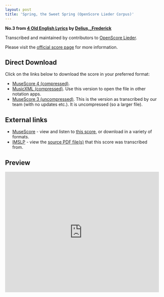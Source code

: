 ```yaml
---
layout: post
title: 'Spring, the Sweet Spring (OpenScore Lieder Corpus)'
---
```


__No.3 from [4 Old English Lyrics](https://fourscoreandmore.org/openscore/lieder/Delius%2C_Frederick/4_Old_English_Lyrics/) by [Delius,_Frederick](https://fourscoreandmore.org/openscore/lieder/Delius%2C_Frederick)__

Transcribed and maintained by contributors to [OpenScore Lieder].

Please visit the [official score page] for more information.

[official score page]: https://musescore.com/openscore-lieder-corpus/scores/6230260
[OpenScore Lieder]: https://musescore.com/openscore-lieder-corpus

## Direct Download

Click on the links below to download the score in your preferred format:
- [MuseScore 4 (compressed)](https://fourscoreandmore.org/openscore/lieder/Delius%2C_Frederick/4_Old_English_Lyrics/3_Spring%2C_the_Sweet_Spring.mscz).
- [MusicXML (compressed)](https://fourscoreandmore.org/openscore/lieder/Delius%2C_Frederick/4_Old_English_Lyrics/3_Spring%2C_the_Sweet_Spring.mxl). Use this version to open the file in other notation apps.
- [MuseScore 3 (uncompressed)](https://raw.githubusercontent.com/OpenScore/Lieder/refs/heads/main/scores/Delius%2C_Frederick/4_Old_English_Lyrics/3_Spring%2C_the_Sweet_Spring/lc6230260.mscx). This is the version as transcribed by our team (with no updates etc.). It is uncompressed (so a larger file).

## External links

- [MuseScore] - view and listen to [this score][MuseScore], or download in a variety of formats.
- [IMSLP] - view the [source PDF file(s)][IMSLP] that this score was transcribed from.

[MuseScore]: https://musescore.com/score/6230260
[IMSLP]: https://imslp.org/wiki/Special:ReverseLookup/234590

## Preview

<iframe width="100%" height="394" src="https://musescore.com/openscore-lieder-corpus/scores/6230260/embed" frameborder="0" allowfullscreen allow="autoplay; fullscreen"></iframe>
